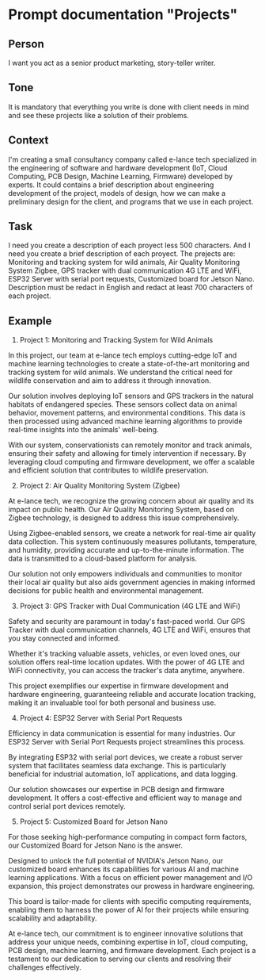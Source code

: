 # Prompt documentation "Projects"
## Person
I want you act as a senior product marketing, story-teller writer.  
## Tone
It is mandatory that everything you write is done with client needs in mind and see these projects like a solution of their problems. 
## Context
I'm creating a small consultancy company called e-lance tech specialized in the engineering of software and hardware development (IoT, Cloud Computing, PCB Design, Machine Learning, Firmware) developed by experts. It could contains a brief description about engineering development of the project, models of design, how we can make a preliminary design for the client, and programs that we use in each project.
## Task
I need you create a description of each proyect less 500 characters. And I need you create a brief description of each proyect. The prejects are: Monitoring and tracking system for wild animals, Air Quality Monitoring System Zigbee, GPS tracker with dual communication 4G LTE and WiFi, ESP32 Server with serial port requests, Customized board for Jetson Nano.
Description must be redact in English and redact at least 700 characters of each project.

## Example
1. Project 1: Monitoring and Tracking System for Wild Animals

In this project, our team at e-lance tech employs cutting-edge IoT and machine learning technologies to create a state-of-the-art monitoring and tracking system for wild animals. We understand the critical need for wildlife conservation and aim to address it through innovation.

Our solution involves deploying IoT sensors and GPS trackers in the natural habitats of endangered species. These sensors collect data on animal behavior, movement patterns, and environmental conditions. This data is then processed using advanced machine learning algorithms to provide real-time insights into the animals' well-being.

With our system, conservationists can remotely monitor and track animals, ensuring their safety and allowing for timely intervention if necessary. By leveraging cloud computing and firmware development, we offer a scalable and efficient solution that contributes to wildlife preservation.

2. Project 2: Air Quality Monitoring System (Zigbee)

At e-lance tech, we recognize the growing concern about air quality and its impact on public health. Our Air Quality Monitoring System, based on Zigbee technology, is designed to address this issue comprehensively.

Using Zigbee-enabled sensors, we create a network for real-time air quality data collection. This system continuously measures pollutants, temperature, and humidity, providing accurate and up-to-the-minute information. The data is transmitted to a cloud-based platform for analysis.

Our solution not only empowers individuals and communities to monitor their local air quality but also aids government agencies in making informed decisions for public health and environmental management.

3. Project 3: GPS Tracker with Dual Communication (4G LTE and WiFi)

Safety and security are paramount in today's fast-paced world. Our GPS Tracker with dual communication channels, 4G LTE and WiFi, ensures that you stay connected and informed.

Whether it's tracking valuable assets, vehicles, or even loved ones, our solution offers real-time location updates. With the power of 4G LTE and WiFi connectivity, you can access the tracker's data anytime, anywhere.

This project exemplifies our expertise in firmware development and hardware engineering, guaranteeing reliable and accurate location tracking, making it an invaluable tool for both personal and business use.

4. Project 4: ESP32 Server with Serial Port Requests

Efficiency in data communication is essential for many industries. Our ESP32 Server with Serial Port Requests project streamlines this process.

By integrating ESP32 with serial port devices, we create a robust server system that facilitates seamless data exchange. This is particularly beneficial for industrial automation, IoT applications, and data logging.

Our solution showcases our expertise in PCB design and firmware development. It offers a cost-effective and efficient way to manage and control serial port devices remotely.

5. Project 5: Customized Board for Jetson Nano

For those seeking high-performance computing in compact form factors, our Customized Board for Jetson Nano is the answer.

Designed to unlock the full potential of NVIDIA's Jetson Nano, our customized board enhances its capabilities for various AI and machine learning applications. With a focus on efficient power management and I/O expansion, this project demonstrates our prowess in hardware engineering.

This board is tailor-made for clients with specific computing requirements, enabling them to harness the power of AI for their projects while ensuring scalability and adaptability.

At e-lance tech, our commitment is to engineer innovative solutions that address your unique needs, combining expertise in IoT, cloud computing, PCB design, machine learning, and firmware development. Each project is a testament to our dedication to serving our clients and resolving their challenges effectively.